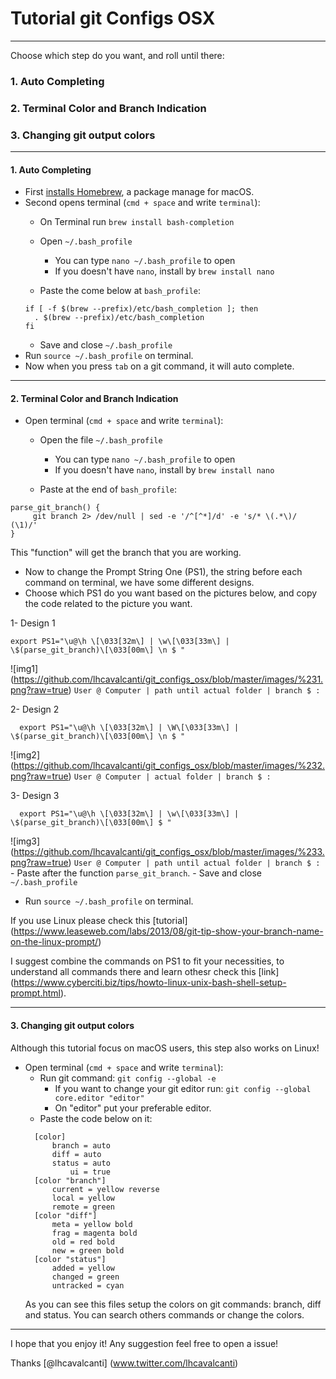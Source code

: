 # Tutorial git Configs OSX
------------------
Choose which step do you want, and roll until there:

### 1. Auto Completing
### 2. Terminal Color and Branch Indication
### 3. Changing git output colors

-----------------------
#### 1. Auto Completing
- First [installs Homebrew](https://brew.sh/), a package manage for macOS.
- Second opens terminal (`cmd + space` and write `terminal`):
  - On Terminal run `brew install bash-completion`
  - Open `~/.bash_profile`
    - You can type `nano ~/.bash_profile` to open
    - If you doesn't have `nano`, install by `brew install nano`

  - Paste the come below at `bash_profile`:
  ```
  if [ -f $(brew --prefix)/etc/bash_completion ]; then
    . $(brew --prefix)/etc/bash_completion
  fi
  ```
  - Save and close `~/.bash_profile`
- Run `source ~/.bash_profile` on terminal.
- Now when you press `tab` on a git command, it will auto complete.

-----------------------
#### 2. Terminal Color and Branch Indication
- Open terminal (`cmd + space` and write `terminal`):
  - Open the file `~/.bash_profile`
    - You can type `nano ~/.bash_profile` to open
    - If you doesn't have `nano`, install by `brew install nano`

  - Paste at the end of `bash_profile`:
```
parse_git_branch() {
     git branch 2> /dev/null | sed -e '/^[^*]/d' -e 's/* \(.*\)/ (\1)/'
}
```
This "function" will get the branch that you are working.
  - Now to change the Prompt String One (PS1), the string before each command
  on terminal, we have some different designs.
  - Choose which PS1 do you want based on the pictures below, and copy the code
  related to the picture you want.
  
1- Design 1
  ```
  export PS1="\u@\h \[\033[32m\] | \w\[\033[33m\] | \$(parse_git_branch)\[\033[00m\] \n $ "
  ```
  ![img1] (https://github.com/lhcavalcanti/git_configs_osx/blob/master/images/%231.png?raw=true)
    ```
    User @ Computer | path until actual folder | branch
    $ :
    ```
    
2- Design 2
  ```
    export PS1="\u@\h \[\033[32m\] | \W\[\033[33m\] | \$(parse_git_branch)\[\033[00m\] \n $ "
  ```
  ![img2] (https://github.com/lhcavalcanti/git_configs_osx/blob/master/images/%232.png?raw=true)
    ```
    User @ Computer | actual folder | branch
    $ :
    ```
    
3- Design 3
  ```
    export PS1="\u@\h \[\033[32m\] | \w\[\033[33m\] | \$(parse_git_branch)\[\033[00m\] $ "
  ```
  ![img3] (https://github.com/lhcavalcanti/git_configs_osx/blob/master/images/%233.png?raw=true)
    ```
    User @ Computer | path until actual folder | branch $ :
    ```
    - Paste after the function `parse_git_branch`.
    - Save and close `~/.bash_profile`
  - Run `source ~/.bash_profile` on terminal.

If you use Linux please check this [tutorial] (https://www.leaseweb.com/labs/2013/08/git-tip-show-your-branch-name-on-the-linux-prompt/) 

I suggest combine the commands on PS1 to fit your necessities, to understand
all commands there and learn othesr check this [link] (https://www.cyberciti.biz/tips/howto-linux-unix-bash-shell-setup-prompt.html).


-----------------
#### 3. Changing git output colors
Although this tutorial focus on macOS users, this step also works on Linux!

- Open terminal (`cmd + space` and write `terminal`):
  - Run git command: `git config --global -e`
    - If you want to change your git editor run:
     `git config --global core.editor "editor"`
    - On "editor" put your preferable editor.
  - Paste the code below on it:
  ```
    [color]
        branch = auto
        diff = auto
        status = auto
            ui = true
    [color "branch"]
        current = yellow reverse
        local = yellow
        remote = green
    [color "diff"]
        meta = yellow bold
        frag = magenta bold
        old = red bold
        new = green bold
    [color "status"]
        added = yellow
        changed = green
        untracked = cyan
    ```
    As you can see this files setup the colors on git commands: branch, diff
    and status. You can search others commands or change the colors.

------------

I hope that you enjoy it! Any suggestion feel free to open a issue!

Thanks [@lhcavalcanti] (www.twitter.com/lhcavalcanti)
